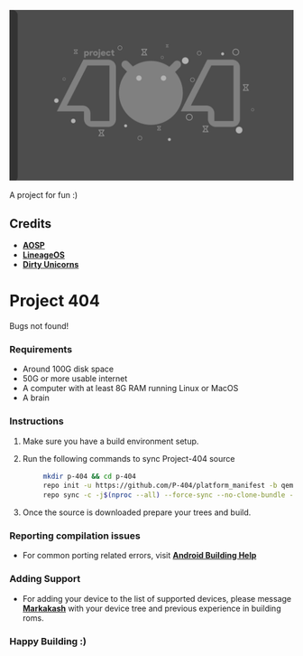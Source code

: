 <p align="center">
  <img src="https://raw.githubusercontent.com/markakash/404_stuff/master/project404-darkbanner.jpg" />
</p>

A project for fun :)

 Credits
 -------
  * [**AOSP**](https://android.googlesource.com)
  * [**LineageOS**](https://github.com/LineageOS)
  * [**Dirty Unicorns**](https://github.com/DirtyUnicorns)

 # Project 404
Bugs not found!

 ### Requirements
 - Around 100G disk space
 - 50G or more usable internet
 - A computer with at least 8G RAM running Linux or MacOS
 - A brain

 ### Instructions
 1. Make sure you have a build environment setup.
 2. Run the following commands to sync Project-404 source

 	```bash
         mkdir p-404 && cd p-404
         repo init -u https://github.com/P-404/platform_manifest -b qemu
         repo sync -c -j$(nproc --all) --force-sync --no-clone-bundle --no-tags
 	```

 3. Once the source is downloaded prepare your trees and build.

 ### Reporting compilation issues
 - For common porting related errors, visit [**Android Building Help**](https://t.me/AndroidBuildingHelp)

 ### Adding Support
 - For adding your device to the list of supported devices, please message [**Markakash**](https://t.me/markakash) with your device tree and previous experience in building roms.

 ### Happy Building :)
